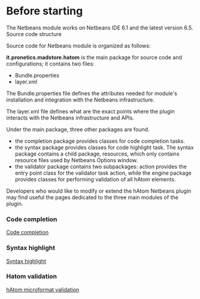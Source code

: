 # Before starting #
The Netbeans module works on Netbeans IDE 6.1 and the latest version 6.5.
Source code structure

Source code for Netbeans module is organized as follows:

**it.pronetics.madstore.hatom** is the main package for source code and configurations; it contains two files:

  * Bundle.properties
  * layer.xml

The Bundle.properties file defines the attributes needed for module's installation and integration with the Netbeans infrastructure.

The layer.xml file defines what are the exact points where the plugin interacts with the Netbeans infrastructure and APIs.

Under the main package, three other packages are found.

  * the completion package provides classes for code completion tasks.
  * the syntax package provides classes for code highlight task. The syntax package contains a child package, resources, which only contains resource files used by Netbeans Options window.
  * the validator package contains two subpackages: action provides the entry point class for the validator task action, while the engine package provides classes for performing validation of all hAtom elements.

Developers who would like to modify or extend the hAtom Netbeans plugin may find useful the pages dedicated to the three main modules of the plugin.

### Code completion ###
[Code completion](http://code.google.com/p/netbeans-hatom-plugin/wiki/hatom_code_completion)

### Syntax highlight ###
[Syntax highlight](http://code.google.com/p/netbeans-hatom-plugin/wiki/hAtom_syntax_highlight)

### Hatom validation ###
[hAtom microformat validation](http://code.google.com/p/netbeans-hatom-plugin/wiki/hatom_microformat_validation)